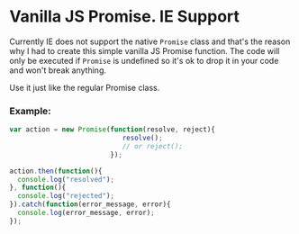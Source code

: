 # Vanilla JS Promise. IE Support
Currently IE does not support the native `Promise` class and that's the reason why I had to create this simple vanilla JS Promise function. The code will only be executed if `Promise` is undefined so it's ok to drop it in your code and won't break anything.

Use it just like the regular Promise class.

### Example: ###
```javascript
var action = new Promise(function(resolve, reject){
                            resolve();
                            // or reject();
                         });

action.then(function(){
  console.log("resolved");
}, function(){
  console.log("rejected");
}).catch(function(error_message, error){
  console.log(error_message, error);
});
```

